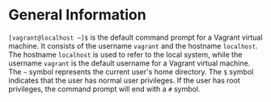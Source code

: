 # General Information

`[vagrant@localhost ~]$` is the default command prompt for a Vagrant virtual machine. It consists of the username `vagrant` and the hostname `localhost`. The hostname `localhost` is used to refer to the local system, while the username `vagrant` is the default username for a Vagrant virtual machine. The `~` symbol represents the current user's home directory. The `$` symbol indicates that the user has normal user privileges. If the user has root privileges, the command prompt will end with a `#` symbol.
